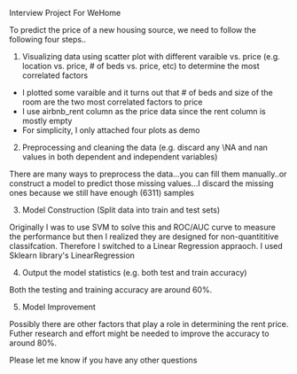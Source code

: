 Interview Project For WeHome

To predict the price of a new housing source, we need to follow the following four steps..

1) Visualizing data using scatter plot with different varaible vs. price (e.g. location vs. price, # of beds vs. price, etc) to determine the most correlated factors

- I plotted some varaible and it turns out that # of beds and size of the room are the two most correlated factors to price
- I use airbnb_rent column as the price data since the rent column is mostly empty
- For simplicity, I only attached four plots as demo

2) Preprocessing and cleaning the data (e.g. discard any \\NA and nan values in both dependent and independent variables)

There are many ways to preprocess the data...you can fill them manually..or construct a model to predict those missing values...I discard the missing ones because we still have enough (6311) samples

3) Model Construction (Split data into train and test sets)

Originally I was to use SVM to solve this and ROC/AUC curve to measure the performance but then I realized they are designed for non-quantititive classifcation. Therefore I switched to a Linear Regression appraoch. I used Sklearn library's LinearRegression

4) Output the model statistics (e.g. both test and train accuracy)

Both the testing and training accuracy are around 60%. 

5) Model Improvement

Possibly there are other factors that play a role in determining the rent price. Futher research and effort might be needed to improve the accuracy to around 80%.

Please let me know if you have any other questions

